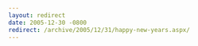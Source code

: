 ```yaml
---
layout: redirect
date: 2005-12-30 -0800
redirect: /archive/2005/12/31/happy-new-years.aspx/
---
```

